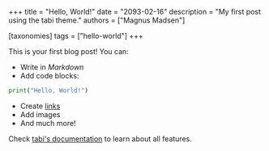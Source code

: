 +++
title = "Hello, World!"
date = "2093-02-16"
description = "My first post using the tabi theme."
authors = ["Magnus Madsen"]

[taxonomies]
tags = ["hello-world"]
+++

This is your first blog post! You can:

* Write in *Markdown*
* Add code blocks:

```python
print("Hello, World!")
```

* Create [links](https://example.com)
* Add images
* And much more!

Check [tabi's documentation](https://welpo.github.io/tabi/) to learn about all features.

